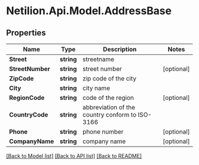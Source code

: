 # Netilion.Api.Model.AddressBase
## Properties

Name | Type | Description | Notes
------------ | ------------- | ------------- | -------------
**Street** | **string** | streetname | 
**StreetNumber** | **string** | street number | [optional] 
**ZipCode** | **string** | zip code of the city | 
**City** | **string** | city name | 
**RegionCode** | **string** | code of the region | [optional] 
**CountryCode** | **string** | abbreviation of the country conform to ISO-3166 | 
**Phone** | **string** | phone number | [optional] 
**CompanyName** | **string** | company name | [optional] 

[[Back to Model list]](../README.md#documentation-for-models) [[Back to API list]](../README.md#documentation-for-api-endpoints) [[Back to README]](../README.md)

